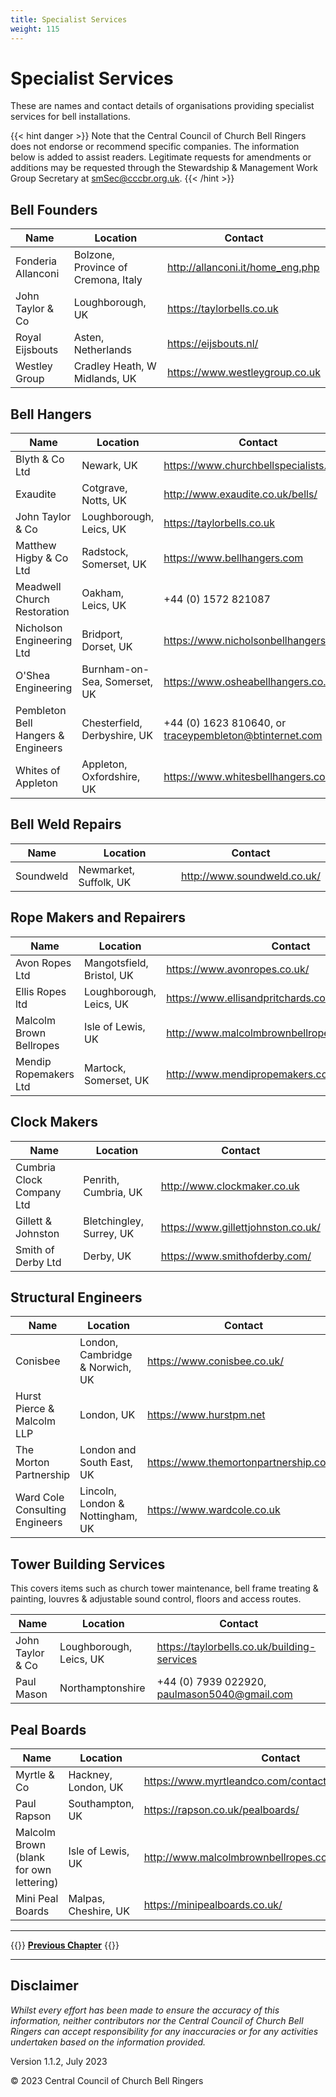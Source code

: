 ```yaml
---
title: Specialist Services
weight: 115
---
```


# Specialist Services

These are names and contact details of organisations providing specialist services for bell installations.

{{< hint danger >}}
Note that the Central Council of Church Bell Ringers does not endorse or recommend specific companies. The information below is added to assist readers. Legitimate requests for amendments or additions may be requested through the Stewardship & Management Work Group Secretary at smSec@cccbr.org.uk.
{{< /hint >}}

## Bell Founders

| Name | Location | Contact |
| --- | --- | --- |
| Fonderia Allanconi | Bolzone, Province of Cremona, Italy | http://allanconi.it/home_eng.php |Added Eijsbouts and Allanconi
| John Taylor & Co | Loughborough, UK | https://taylorbells.co.uk  |
| Royal Eijsbouts | Asten, Netherlands | https://eijsbouts.nl/ |
| Westley Group | Cradley Heath, W Midlands, UK | https://www.westleygroup.co.uk |

## Bell Hangers

| Name | Location | Contact |
| --- | --- | --- |
| Blyth & Co Ltd  | Newark, UK  | https://www.churchbellspecialists.co.uk   |
| Exaudite | Cotgrave, Notts, UK | http://www.exaudite.co.uk/bells/ |
| John Taylor & Co | Loughborough, Leics, UK | https://taylorbells.co.uk  |
| Matthew Higby & Co Ltd | Radstock, Somerset, UK | https://www.bellhangers.com |
| Meadwell Church Restoration | Oakham, Leics, UK | +44 (0) 1572 821087 |
| Nicholson Engineering Ltd | Bridport, Dorset, UK | https://www.nicholsonbellhangers.com |
| O'Shea Engineering | Burnham-on-Sea, Somerset, UK | https://www.osheabellhangers.co.uk/ |
| Pembleton Bell Hangers & Engineers | Chesterfield, Derbyshire, UK | +44 (0) 1623 810640, or traceypembleton@btinternet.com |
| Whites of Appleton | Appleton, Oxfordshire, UK | https://www.whitesbellhangers.co.uk/ |

## Bell Weld Repairs

| Name | Location | Contact |
| --- | --- | --- |
| Soundweld  | Newmarket, Suffolk, UK | http://www.soundweld.co.uk/ |

## Rope Makers and Repairers

| Name | Location | Contact |
| --- | --- | --- |
| Avon Ropes Ltd  | Mangotsfield, Bristol, UK | https://www.avonropes.co.uk/ |
| Ellis Ropes ltd | Loughborough, Leics, UK | https://www.ellisandpritchards.co.uk/ |
| Malcolm Brown Bellropes | Isle of Lewis, UK | http://www.malcolmbrownbellropes.co.uk/index.html |
| Mendip Ropemakers Ltd | Martock, Somerset, UK | http://www.mendipropemakers.com/ |

## Clock Makers

| Name | Location | Contact |
| --- | --- | --- |
| Cumbria Clock Company Ltd  | Penrith, Cumbria, UK  | http://www.clockmaker.co.uk  |
| Gillett & Johnston | Bletchingley, Surrey, UK |  https://www.gillettjohnston.co.uk/ |
| Smith of Derby Ltd | Derby, UK | https://www.smithofderby.com/ | 

## Structural Engineers

| Name | Location | Contact |
| --- | --- | --- |
| Conisbee | London, Cambridge & Norwich, UK | https://www.conisbee.co.uk/ |
| Hurst Pierce & Malcolm LLP | London, UK | https://www.hurstpm.net |
| The Morton Partnership | London and South East, UK | https://www.themortonpartnership.co.uk |
| Ward Cole Consulting Engineers | Lincoln, London & Nottingham, UK | https://www.wardcole.co.uk |

## Tower Building Services

This covers items such as church tower maintenance, bell frame treating & painting, louvres & adjustable sound control, floors and access routes.

| Name | Location | Contact |
| --- | --- | --- |
| John Taylor & Co | Loughborough, Leics, UK | https://taylorbells.co.uk/building-services  |
| Paul Mason | Northamptonshire | +44 (0) 7939 022920, paulmason5040@gmail.com |

## Peal Boards

| Name | Location | Contact |
| --- | --- | --- |
| Myrtle & Co | Hackney, London, UK | https://www.myrtleandco.com/contact-us |
| Paul Rapson | Southampton, UK | https://rapson.co.uk/pealboards/ |
| Malcolm Brown (blank for own lettering) | Isle of Lewis, UK | http://www.malcolmbrownbellropes.co.uk/woodwork.html |
| Mini Peal Boards | Malpas, Cheshire, UK | https://minipealboards.co.uk/ |

----

{{<hint info>}}
**[Previous Chapter](../110-project-completion/)**
{{</hint>}}

----

## Disclaimer
 
*Whilst every effort has been made to ensure the accuracy of this information, neither contributors nor the Central Council of Church Bell Ringers can accept responsibility for any inaccuracies or for any activities undertaken based on the information provided.*

Version 1.1.2, July 2023

© 2023 Central Council of Church Bell Ringers
